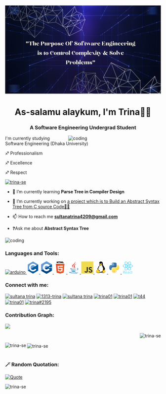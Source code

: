 ![logo](https://github.com/Trina-SE/Trina-SE/blob/main/log.png)

<h1 align="center">As-salamu alaykum, I'm Trina🙋‍♀️</h1>
<h3 align="center">A Software Engineering Undergrad Student</h3>

<img align="right" alt="coding" width="300" src="https://i.pinimg.com/originals/e1/85/18/e18518c6d24257c6fb02e3c95a862d85.gif">

I'm currently studying Software Engineering (Dhaka University)

 ♐️ Professionalism

 ♐️ Excellence

 ♐️ Respect

<p align="left"> <a href="https://github.com/ryo-ma/github-profile-trophy"><img src="https://github-profile-trophy.vercel.app/?username=trina-se&theme=flat" alt="trina-se" /></a> </p>

- 🌱 I’m currently learning **Parse Tree in Compiler Design**

- 🔭 I’m currently working on [a project which is to Build an Abstract Syntax Tree from C source Code👩‍💻](https://github.com/Trina-SE/SPL-1)

- 📫 How to reach me **sultanatrina4209@gmail.com**

- ❓Ask me about **Abstract Syntax Tree**


<img align="center" alt="coding" width="400" src="https://i.pinimg.com/originals/93/6c/ad/936cadb0814fbd5d779f6c5557e95983.gif">

<h3 align="left">Languages and Tools:</h3>
<p align="left"> <a href="https://www.arduino.cc/" target="_blank" rel="noreferrer"> <img src="https://cdn.worldvectorlogo.com/logos/arduino-1.svg" alt="arduino" width="40" height="40"/> </a> <a href="https://www.cprogramming.com/" target="_blank" rel="noreferrer"> <img src="https://raw.githubusercontent.com/devicons/devicon/master/icons/c/c-original.svg" alt="c" width="40" height="40"/> </a> <a href="https://www.w3schools.com/cpp/" target="_blank" rel="noreferrer"> <img src="https://raw.githubusercontent.com/devicons/devicon/master/icons/cplusplus/cplusplus-original.svg" alt="cplusplus" width="40" height="40"/> </a> <a href="https://www.w3.org/html/" target="_blank" rel="noreferrer"> <img src="https://raw.githubusercontent.com/devicons/devicon/master/icons/html5/html5-original-wordmark.svg" alt="html5" width="40" height="40"/> </a> <a href="https://www.java.com" target="_blank" rel="noreferrer"> <img src="https://raw.githubusercontent.com/devicons/devicon/master/icons/java/java-original.svg" alt="java" width="40" height="40"/> </a> <a href="https://developer.mozilla.org/en-US/docs/Web/JavaScript" target="_blank" rel="noreferrer"> <img src="https://raw.githubusercontent.com/devicons/devicon/master/icons/javascript/javascript-original.svg" alt="javascript" width="40" height="40"/> </a> <a href="https://www.linux.org/" target="_blank" rel="noreferrer"> <img src="https://raw.githubusercontent.com/devicons/devicon/master/icons/linux/linux-original.svg" alt="linux" width="40" height="40"/> </a> <a href="https://www.python.org" target="_blank" rel="noreferrer"> <img src="https://raw.githubusercontent.com/devicons/devicon/master/icons/python/python-original.svg" alt="python" width="40" height="40"/> </a> <a href="https://reactjs.org/" target="_blank" rel="noreferrer"> <img src="https://raw.githubusercontent.com/devicons/devicon/master/icons/react/react-original-wordmark.svg" alt="react" width="40" height="40"/> </a> </p>

<h3 align="left">Connect with me:</h3>
<p align="left">
<a href="https://linkedin.com/in/sultana trina" target="blank"><img align="center" src="https://raw.githubusercontent.com/rahuldkjain/github-profile-readme-generator/master/src/images/icons/Social/linked-in-alt.svg" alt="sultana trina" height="30" width="40" /></a>
<a href="https://stackoverflow.com/users/1313-trina" target="blank"><img align="center" src="https://raw.githubusercontent.com/rahuldkjain/github-profile-readme-generator/master/src/images/icons/Social/stack-overflow.svg" alt="1313-trina" height="30" width="40" /></a>
<a href="https://fb.com/sultana trina" target="blank"><img align="center" src="https://raw.githubusercontent.com/rahuldkjain/github-profile-readme-generator/master/src/images/icons/Social/facebook.svg" alt="sultana trina" height="30" width="40" /></a>
<a href="https://www.codechef.com/users/trina01" target="blank"><img align="center" src="https://cdn.jsdelivr.net/npm/simple-icons@3.1.0/icons/codechef.svg" alt="trina01" height="30" width="40" /></a>
<a href="https://www.hackerrank.com/trina01" target="blank"><img align="center" src="https://raw.githubusercontent.com/rahuldkjain/github-profile-readme-generator/master/src/images/icons/Social/hackerrank.svg" alt="trina01" height="30" width="40" /></a>
<a href="https://codeforces.com/profile/t44" target="blank"><img align="center" src="https://raw.githubusercontent.com/rahuldkjain/github-profile-readme-generator/master/src/images/icons/Social/codeforces.svg" alt="t44" height="30" width="40" /></a>
<a href="https://www.hackerearth.com/trina01" target="blank"><img align="center" src="https://raw.githubusercontent.com/rahuldkjain/github-profile-readme-generator/master/src/images/icons/Social/hackerearth.svg" alt="trina01" height="30" width="40" /></a>
<a href="https://discord.gg/trina#2195" target="blank"><img align="center" src="https://raw.githubusercontent.com/rahuldkjain/github-profile-readme-generator/master/src/images/icons/Social/discord.svg" alt="trina#2195" height="30" width="40" /></a>
</p>

<h3 align="left">Contribution Graph:</h3>

<p><img align="center" src="https://github-readme-activity-graph.vercel.app/graph?username=Trina-SE&theme=tokyo-day"/></p>

<p align="right"> <img src="https://komarev.com/ghpvc/?username=trina-se&label=Profile%20views&color=0e75b6&style=flat" alt="trina-se" /> </p>

<p><img align="left" src="https://github-readme-stats.vercel.app/api/top-langs?username=trina-se&show_icons=true&locale=en&layout=donut&theme=merko" alt="trina-se" /></p>

<p>&nbsp;<img align="center" src="https://awesome-github-stats.azurewebsites.net/user-stats/Trina-SE?cardType=github&theme=merko&preferLogin=false" alt="trina-se" /><br><br></p>

### 🪄 Random Quotation:
[![Quote](https://quotes-github-readme.vercel.app/api?type=horizontal&theme=nord)](https://github.com/Trina-SE/github-readme-quotes)

<p><img align="left" src="https://streak-stats.demolab.com?user=Trina-SE&theme=merko&mode=weekly" alt="trina-se" /></p>
